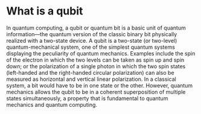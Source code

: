# What is a qubit

In quantum computing, a qubit or quantum bit is a basic unit of quantum information—the quantum version of the classic binary bit physically realized with a two-state device. 
A qubit is a two-state (or two-level) quantum-mechanical system, one of the simplest quantum systems displaying the peculiarity of quantum mechanics. 
Examples include the spin of the electron in which the two levels can be taken as spin up and spin down; or the polarization of a single photon in which the two spin 
states (left-handed and the right-handed circular polarization) can also be measured as horizontal and vertical linear polarization. 
In a classical system, a bit would have to be in one state or the other. However, quantum mechanics allows the qubit to be in a coherent superposition of multiple states simultaneously, 
a property that is fundamental to quantum mechanics and quantum computing.
